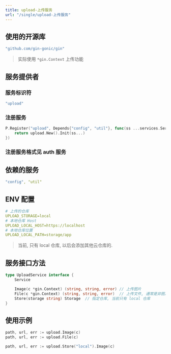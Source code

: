 ```yaml
---
title: upload-上传服务
url: "/single/upload-上传服务"
---
```


## 使用的开源库

```yaml
"github.com/gin-gonic/gin"
```
> 实际使用 `*gin.Context` 上传功能

## 服务提供者

### 服务标识符

```yaml
"upload"
```

### 注册服务

```go
P.Register("upload", Depends{"config", "util"}, func(ss ...services.Service) services.Service {
    return upload.New().Init(ss...)
})
```

### 注册服务格式见 auth 服务

## 依赖的服务

```yaml
"config", "util"
```

## ENV 配置

```yaml
# 上传的仓库
UPLOAD_STORAGE=local
# 本地仓库 Host
UPLOAD_LOCAL_HOST=https://localhost
# 本地仓库位置
UPLOAD_LOCAL_PATH=storage/app
```
> 当前, 只有 local 仓库, 以后会添加其他云仓库的.

## 服务接口方法

```go
type UploadService interface {
    Service

    Image(c *gin.Context) (string, string, error) // 上传图片
    File(c *gin.Context) (string, string, error)  // 上传文件, 通常是非图片
    Store(storage string) Storage  // 指定仓库, 当前只有 local 仓库
}
```



## 使用示例

```go
path, url, err := upload.Image(c)
path, url, err := upload.File(c)

path, url, err := upload.Store("local").Image(c)
```
